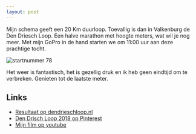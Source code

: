 ```yaml
---
layout: post
---
```


Mijn schema geeft een 20 Km duurloop. Toevallig is dan in Valkenburg de Den Driesch Loop. Een halve marathon met hoogte meters, wat wil je nog meer.
Met mijn GoPro in de hand starten we om 11:00 uur aan deze prachtige tocht.

![startnummer 78](https://i.pinimg.com/564x/ac/ae/62/acae629fd7134cc559ab0677d653ccb2.jpg)

Het weer is fantastisch, het is gezellig druk en ik heb geen eindtijd om te verbreken. Genieten tot de laatste meter.

## Links

* [Resultaat op dendrieschloop.nl](https://www.dendrieschloop.nl/uitslag-foto/)
* [Den Drisch Loop 2018 op Pinterest](https://nl.pinterest.com/erictummers/den-driesch-loop-2018/)
* [Mijn film op youtube](https://youtu.be/vKbe2gJtQGE)